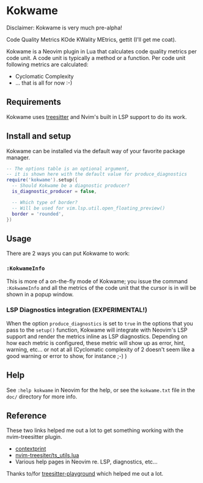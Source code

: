 # Kokwame
Disclaimer: Kokwame is very much pre-alpha!

Code Quality Metrics
KOde KWality MEtrics, gettit (I'll get me coat).

Kokwame is a Neovim plugin in Lua that calculates code quality metrics per
code unit.  A code unit is typically a method or a function.
Per code unit following metrics are calculated:

  - Cyclomatic Complexity
  - ... that is all for now :-)

## Requirements
Kokwame uses [treesitter] and Nvim's built in LSP support to do its work.

## Install and setup
Kokwame can be installed via the default way of your favorite package manager.

```lua
-- The options table is an optional argument,
-- it is shown here with the default value for produce_diagnostics
require('kokwame').setup({
  -- Should Kokwame be a diagnostic producer?
  is_diagnostic_producer = false,

  -- Which type of border?
  -- Will be used for vim.lsp.util.open_floating_preview()
  border = 'rounded',
})
```

## Usage
There are 2 ways you can put Kokwame to work:

### `:KokwameInfo`
This is more of a on-the-fly mode of Kokwame; you issue the command
`:KokwameInfo` and all the metrics of the code unit that the cursor is in will
be shown in a popup window.

### LSP Diagnostics integration (EXPERIMENTAL!)
When the option `produce_diagnostics` is set to `true` in the options that you
pass to the `setup()` function, Kokwame will integrate with Neovim's LSP
support and render the metrics inline as LSP diagnostics.
Depending on how each metric is configured, these metric will show up as
error, hint, warning, etc... or not at all (Cyclomatic complexity of 2 doesn't
seem like a good warning or error to show, for instance ;-) )

## Help
See `:help kokwame` in Neovim for the help, or see the `kokwame.txt` file in
the `doc/` directory for more info.

## Reference
These two links helped me out a lot to get something working with the
nvim-treesitter plugin.  

  - [contextprint](https://github.com/polarmutex/contextprint.nvim/blob/main/lua/contextprint/nodes.lua)
  - [nvim-treesiter/ts_utils.lua](https://github.com/nvim-treesitter/nvim-treesitter/blob/master/lua/nvim-treesitter/ts_utils.lua)
  - Various help pages in Neovim re. LSP, diagnostics, etc...

Thanks to/for [treesitter-playground](https://github.com/nvim-treesitter/playground) which helped me out a lot.

[treesitter]: https://github.com/nvim-treesitter/nvim-treesitter

<!--:vim:tw=78:wrapmargin=78:spell::-->
